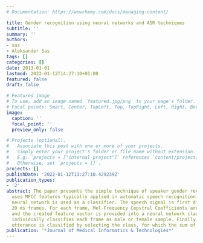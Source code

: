 ```yaml
---
# Documentation: https://wowchemy.com/docs/managing-content/

title: Gender recognition using neural networks and ASR techniques
subtitle: ''
summary: ''
authors:
- sas
- Aleksander Sas
tags: []
categories: []
date: 2013-01-01
lastmod: 2022-01-12T14:27:10+01:00
featured: false
draft: false

# Featured image
# To use, add an image named `featured.jpg/png` to your page's folder.
# Focal points: Smart, Center, TopLeft, Top, TopRight, Left, Right, BottomLeft, Bottom, BottomRight.
image:
  caption: ''
  focal_point: ''
  preview_only: false

# Projects (optional).
#   Associate this post with one or more of your projects.
#   Simply enter your project's folder or file name without extension.
#   E.g. `projects = ["internal-project"]` references `content/project/deep-learning/index.md`.
#   Otherwise, set `projects = []`.
projects: []
publishDate: '2022-01-12T13:27:10.429239Z'
publication_types:
- '2'
abstract: The paper presents the simple technique of speaker gender recognition that
  uses MFCC features typically applied in automatic speech recognition. Artificial
  neural network is used as a classifier. The speech signal is first divided into
  20 ms frames. For each frame, Mel-Frequency Cepstral Coefficients are extracted
  and the created feature vector is provided into a neural network classifier, which
  individually classifies each frame as male or female sample. Finally, the whole
  utterance is classified by selecting the class, for which the sum of
publication: '*Journal of Medical Informatics & Technologies*'
---
```

